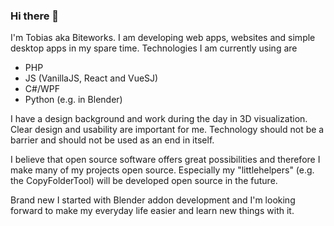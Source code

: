 ### Hi there 👋
I'm Tobias aka Biteworks. I am developing web apps, websites and simple desktop apps in my spare time.
Technologies I am currently using are 
* PHP
* JS (VanillaJS, React and VueSJ)
* C#/WPF
* Python (e.g. in Blender)

I have a design background and work during the day in 3D visualization. Clear design and usability are important for me. Technology should not be a barrier and should not be used as an end in itself.

I believe that open source software offers great possibilities and therefore I make many of my projects open source. Especially my "littlehelpers" (e.g. the CopyFolderTool) will be developed open source in the future.

Brand new I started with Blender addon development and I'm looking forward to make my everyday life easier and learn new things with it.

<!--- ![alt text](https://tobiaswilhelm.com/apps/generated-svg/?) -->
